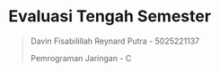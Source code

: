 # Evaluasi Tengah Semester
> Davin Fisabilillah Reynard Putra - 5025221137
> 
> Pemrograman Jaringan - C

